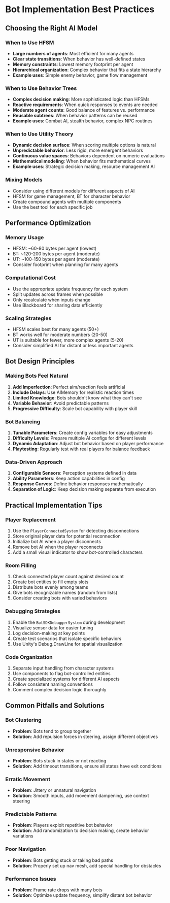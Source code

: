 # Bot Implementation Best Practices

## Choosing the Right AI Model

### When to Use HFSM
- **Large numbers of agents**: Most efficient for many agents
- **Clear state transitions**: When behavior has well-defined states
- **Memory constraints**: Lowest memory footprint per agent
- **Hierarchical organization**: Complex behavior that fits a state hierarchy
- **Example uses**: Simple enemy behavior, game flow management

### When to Use Behavior Trees
- **Complex decision making**: More sophisticated logic than HFSMs
- **Reactive requirements**: When quick responses to events are needed
- **Moderate agent counts**: Good balance of features vs. performance
- **Reusable subtrees**: When behavior patterns can be reused
- **Example uses**: Combat AI, stealth behavior, complex NPC routines

### When to Use Utility Theory
- **Dynamic decision surface**: When scoring multiple options is natural
- **Unpredictable behavior**: Less rigid, more emergent behaviors
- **Continuous value spaces**: Behaviors dependent on numeric evaluations
- **Mathematical modeling**: When behavior fits mathematical curves
- **Example uses**: Strategic decision making, resource management AI

### Mixing Models
- Consider using different models for different aspects of AI
- HFSM for game management, BT for character behavior
- Create compound agents with multiple components
- Use the best tool for each specific job

## Performance Optimization

### Memory Usage
- HFSM: ~60-80 bytes per agent (lowest)
- BT: ~120-200 bytes per agent (moderate)
- UT: ~100-150 bytes per agent (moderate)
- Consider footprint when planning for many agents

### Computational Cost
- Use the appropriate update frequency for each system
- Split updates across frames when possible
- Only recalculate when inputs change
- Use Blackboard for sharing data efficiently

### Scaling Strategies
- HFSM scales best for many agents (50+)
- BT works well for moderate numbers (20-50)
- UT is suitable for fewer, more complex agents (5-20)
- Consider simplified AI for distant or less important agents

## Bot Design Principles

### Making Bots Feel Natural
1. **Add Imperfection**: Perfect aim/reaction feels artificial
2. **Include Delays**: Use AIMemory for realistic reaction times
3. **Limited Knowledge**: Bots shouldn't know what they can't see
4. **Variable Behavior**: Avoid predictable patterns
5. **Progressive Difficulty**: Scale bot capability with player skill

### Bot Balancing
1. **Tunable Parameters**: Create config variables for easy adjustments
2. **Difficulty Levels**: Prepare multiple AI configs for different levels
3. **Dynamic Adaptation**: Adjust bot behavior based on player performance
4. **Playtesting**: Regularly test with real players for balance feedback

### Data-Driven Approach
1. **Configurable Sensors**: Perception systems defined in data
2. **Ability Parameters**: Keep action capabilities in config
3. **Response Curves**: Define behavior responses mathematically
4. **Separation of Logic**: Keep decision making separate from execution

## Practical Implementation Tips

### Player Replacement
1. Use the `PlayerConnectedSystem` for detecting disconnections
2. Store original player data for potential reconnection
3. Initialize bot AI when a player disconnects
4. Remove bot AI when the player reconnects
5. Add a small visual indicator to show bot-controlled characters

### Room Filling
1. Check connected player count against desired count
2. Create bot entities to fill empty slots
3. Distribute bots evenly among teams
4. Give bots recognizable names (random from lists)
5. Consider creating bots with varied behaviors

### Debugging Strategies
1. Enable the `BotSDKDebuggerSystem` during development
2. Visualize sensor data for easier tuning
3. Log decision-making at key points
4. Create test scenarios that isolate specific behaviors
5. Use Unity's Debug.DrawLine for spatial visualization

### Code Organization
1. Separate input handling from character systems
2. Use components to flag bot-controlled entities
3. Create specialized systems for different AI aspects
4. Follow consistent naming conventions
5. Comment complex decision logic thoroughly

## Common Pitfalls and Solutions

### Bot Clustering
- **Problem**: Bots tend to group together
- **Solution**: Add repulsion forces in steering, assign different objectives

### Unresponsive Behavior
- **Problem**: Bots stuck in states or not reacting
- **Solution**: Add timeout transitions, ensure all states have exit conditions

### Erratic Movement
- **Problem**: Jittery or unnatural navigation
- **Solution**: Smooth inputs, add movement dampening, use context steering

### Predictable Patterns
- **Problem**: Players exploit repetitive bot behavior
- **Solution**: Add randomization to decision making, create behavior variations

### Poor Navigation
- **Problem**: Bots getting stuck or taking bad paths
- **Solution**: Properly set up nav mesh, add special handling for obstacles

### Performance Issues
- **Problem**: Frame rate drops with many bots
- **Solution**: Optimize update frequency, simplify distant bot behavior
